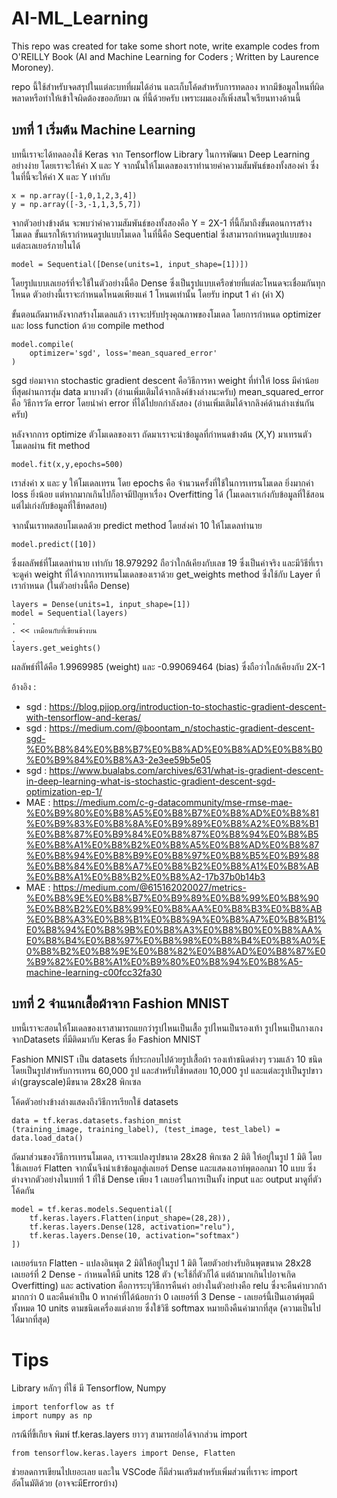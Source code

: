 # AI-ML_Learning
This repo was created for take some short note, write example codes from O'REILLY Book (AI and Machine Learning for Coders ; Written by Laurence Moroney).

repo นี้ใช้สำหรับจดสรุปในแต่ละบทที่ผมได้อ่าน และเก็บโค้ดสำหรับการทดลอง
หากมีข้อมูลไหนที่ผิดพลาดหรือทำให้เข้าใจผิดต้องขออภัยมา ณ ที่นี้ด้วยครับ เพราะผมเองก็เพิ่งสนใจเรียนทางด้านนี้

## บทที่ 1 เริ่มต้น Machine Learning

บทนี้เราจะได้ทดลองใช้ Keras จาก Tensorflow Library ในการพัฒนา Deep Learning อย่างง่าย
โดยเราจะให้ค่า X และ Y จากนั้นให้โมเดลของเราทำนายค่าความสัมพันธ์ของทั้งสองค่า
ซึ่งในที่นี้จะให้ค่า X และ Y เท่ากับ
```
x = np.array([-1,0,1,2,3,4])
y = np.array([-3,-1,1,3,5,7])
```
จากตัวอย่างข้างต้น จะพบว่าค่าความสัมพันธ์ของทั้งสองคือ Y = 2X-1 ที่นี้ก็มาถึงขั้นตอนการสร้างโมเดล
ขั้นแรกให้เรากำหนดรูปแบบโมเดล ในที่นี้คือ Sequential ซึ่งสามารถกำหนดรูปแบบของแต่ละเลเยอร์ภายในได้
```
model = Sequential([Dense(units=1, input_shape=[1])])
```
โดยรูปแบบเลเยอร์ที่จะใช้ในตัวอย่างนี้คือ Dense ซึ่งเป็นรูปแบบเครือข่ายที่แต่ละโหนดจะเชื่อมกันทุกโหนด ตัวอย่างนี้เราจะกำหนดโหนดเพียงแค่ 1 โหนดเท่านั้น โดยรับ input 1 ค่า (ค่า X)
    
ขั้นตอนถัดมาหลังจากสร้างโมเดลแล้ว เราจะปรับปรุงคุณภาพของโมเดล โดยการกำหนด optimizer และ loss function ด้วย compile method
```
model.compile(
    optimizer='sgd', loss='mean_squared_error'
)
```
sgd ย่อมาจาก stochastic gradient descent คือวิธีการหา weight ที่ทำให้ loss มีค่าน้อยที่สุดผ่านการสุ่ม data มาบางตัว (อ่านเพิ่มเติมได้จากลิงค์ข้างล่างนะครับ)
mean_squared_error คือ วิธีการวัด error โดยนำค่า error ที่ได้ไปยกกำลังสอง (อ่านเพิ่มเติมได้จากลิงค์ด้านล่างเช่นกันครับ)

หลังจากการ optimize ตัวโมเดลของเรา ถัดมาเราจะนำข้อมูลที่กำหนดข้างต้น (X,Y) มาเทรนตัวโมเดลผ่าน fit method
```
model.fit(x,y,epochs=500)
```
เราส่งค่า x และ y ให้โมเดลเทรน โดย epochs คือ จำนวนครั้งที่ใช้ในการเทรนโมเดล ยิ่งมากค่า loss ยิ่งน้อย แต่หากมากเกินไปก็อาจมีปัญหาเรื่อง Overfitting ได้ (โมเดลเราเก่งกับข้อมูลที่ใช้สอน แต่ไม่เก่งกับข้อมูลที่ใช้ทดสอบ)

จากนั้นเราทดสอบโมเดลด้วย predict method โดยส่งค่า 10 ให้โมเดลทำนาย
```
model.predict([10])
```
ซึ่งผลลัพธ์ที่โมเดลทำนาย เท่ากับ 18.979292 ถือว่าใกล้เคียงกับเลข 19 ซึ่งเป็นค่าจริง
และมีวิธีที่เราจะดูค่า weight ที่ได้จากการเทรนโมเดลของเราด้วย get_weights method ซึ่งใช้กับ Layer ที่เรากำหนด (ในตัวอย่างนี้คือ Dense)
```
layers = Dense(units=1, input_shape=[1])
model = Sequential(layers)
.
. << เหมือนกับที่เขียนข้างบน
.
layers.get_weights()
```
ผลลัพธ์ที่ได้คือ 1.9969985 (weight) และ -0.99069464 (bias) ซึ่งถือว่าใกล้เคียงกับ 2X-1

อ้างอิง :
- sgd : https://blog.pjjop.org/introduction-to-stochastic-gradient-descent-with-tensorflow-and-keras/
- sgd : https://medium.com/@boontam_n/stochastic-gradient-descent-sgd-%E0%B8%84%E0%B8%B7%E0%B8%AD%E0%B8%AD%E0%B8%B0%E0%B9%84%E0%B8%A3-2e3ee59b5e05
- sgd : https://www.bualabs.com/archives/631/what-is-gradient-descent-in-deep-learning-what-is-stochastic-gradient-descent-sgd-optimization-ep-1/
- MAE : https://medium.com/c-g-datacommunity/mse-rmse-mae-%E0%B9%80%E0%B8%A5%E0%B8%B7%E0%B8%AD%E0%B8%81%E0%B9%83%E0%B8%8A%E0%B9%89%E0%B8%A2%E0%B8%B1%E0%B8%87%E0%B9%84%E0%B8%87%E0%B8%94%E0%B8%B5%E0%B8%A1%E0%B8%B2%E0%B8%A5%E0%B8%AD%E0%B8%87%E0%B8%94%E0%B8%B9%E0%B8%97%E0%B8%B5%E0%B9%88%E0%B8%84%E0%B8%A7%E0%B8%B2%E0%B8%A1%E0%B8%AB%E0%B8%A1%E0%B8%B2%E0%B8%A2-17b37b0b14b3
- MAE : https://medium.com/@615162020027/metrics-%E0%B8%9E%E0%B8%B7%E0%B9%89%E0%B8%99%E0%B8%90%E0%B8%B2%E0%B8%99%E0%B8%AA%E0%B8%B3%E0%B8%AB%E0%B8%A3%E0%B8%B1%E0%B8%9A%E0%B8%A7%E0%B8%B1%E0%B8%94%E0%B8%9B%E0%B8%A3%E0%B8%B0%E0%B8%AA%E0%B8%B4%E0%B8%97%E0%B8%98%E0%B8%B4%E0%B8%A0%E0%B8%B2%E0%B8%9E%E0%B8%82%E0%B8%AD%E0%B8%87%E0%B9%82%E0%B8%A1%E0%B9%80%E0%B8%94%E0%B8%A5-machine-learning-c00fcc32fa30

## บทที่ 2 จำแนกเสื้อผ้าจาก Fashion MNIST

บทนี้เราจะสอนให้โมเดลของเราสามารถแยกว่ารูปไหนเป็นเสื้อ รูปไหนเป็นรองเท้า รูปไหนเป็นกางเกงจากDatasets ที่มีติดมากับ Keras ชื่อ Fashion MNIST

Fashion MNIST เป็น datasets ที่ประกอบไปด้วยรูปเสื้อผ้า รองเท้าชนิดต่างๆ รวมแล้ว 10 ชนิด โดยเป็นรูปสำหรับการเทรน 60,000 รูป และสำหรับใช้ทดสอบ 10,000 รูป
และแต่ละรูปเป็นรูปขาวดำ(grayscale)มีขนาด 28x28 พิกเซล

โค้ดตัวอย่างข้างล่างแสดงถึงวิธีการเรียกใช้ datasets
```
data = tf.keras.datasets.fashion_mnist
(training_image, training_label), (test_image, test_label) = data.load_data()
```

ถัดมาส่วนของวิธีการเทรนโมเดล, เราจะแปลงรูปขนาด 28x28 พิกเซล 2 มิติ ให้อยู่ในรูป 1 มิติ โดยใช้เลเยอร์ Flatten จากนั้นจึงนำเข้าข้อมูลสู่เลเยอร์ Dense และแสดงเอาท์พุตออกมา 10 แบบ ซึ่งต่างจากตัวอย่างในบทที่ 1 ที่ใช้ Dense เพียง 1 เลเยอร์ในการเป็นทั้ง input และ output มาดูที่ตัวโค้ดกัน
```
model = tf.keras.models.Sequential([
    tf.keras.layers.Flatten(input_shape=(28,28)),
    tf.keras.layers.Dense(128, activation="relu"),
    tf.keras.layers.Dense(10, activation="softmax")
])
```
เลเยอร์แรก Flatten - แปลงอินพุต 2 มิติให้อยู่ในรูป 1 มิติ โดยตัวอย่างรับอินพุตขนาด 28x28
เลเยอร์ที่ 2 Dense - กำหนดให้มี units 128 ตัว (จะใช้กี่ตัวก็ได้ แต่ถ้ามากเกินไปอาจเกิด Overfitting) และ activation คือการระบุวิธีการคืนค่า อย่างในตัวอย่างคือ relu ซึ่งจะคืนค่าบวกถ้ามากกว่า 0 และคืนค่าเป็น 0 หากค่าที่ได้น้อยกว่า 0
เลเยอร์ที่ 3 Dense - เลเยอร์นี้เป็นเอาต์พุตมีทั้งหมด 10 units ตามชนิดเครื่องแต่งกาย ซึ่งใข้วิธี softmax หมายถึงคืนค่ามากที่สุด (ความเป็นไปได้มากที่สุด)

# Tips


Library หลักๆ ที่ใช้ มี Tensorflow, Numpy
```
import tenforflow as tf
import numpy as np
```

กรณีที่ขี้เกียจ พิมพ์ tf.keras.layers ยาวๆ สามารถย่อได้จากส่วน import
```
from tensorflow.keras.layers import Dense, Flatten
```
ช่วยลดการเขียนไปเยอะเลย และใน VSCode ก็มีส่วนเสริมสำหรับเพิ่มส่วนที่เราจะ import อัตโนมัติด้วย (อาจจะมีErrorบ้าง)
